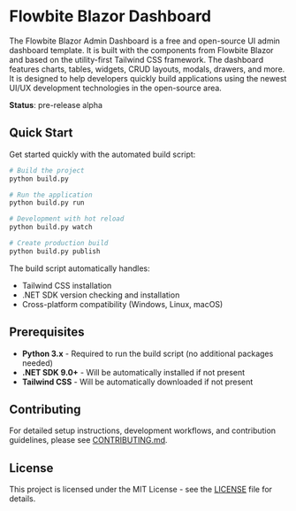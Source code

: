 # Flowbite Blazor Dashboard

The Flowbite Blazor Admin Dashboard is a free and open-source UI admin dashboard template. It is built with the components from Flowbite Blazor and based on the utility-first Tailwind CSS framework. The dashboard features charts, tables, widgets, CRUD layouts, modals, drawers, and more. It is designed to help developers quickly build applications using the newest UI/UX development technologies in the open-source area.

**Status**: pre-release alpha

## Quick Start

Get started quickly with the automated build script:

```bash
# Build the project
python build.py

# Run the application
python build.py run

# Development with hot reload
python build.py watch

# Create production build
python build.py publish
```

The build script automatically handles:
- Tailwind CSS installation
- .NET SDK version checking and installation
- Cross-platform compatibility (Windows, Linux, macOS)

## Prerequisites

- **Python 3.x** - Required to run the build script (no additional packages needed)
- **.NET SDK 9.0+** - Will be automatically installed if not present
- **Tailwind CSS** - Will be automatically downloaded if not present

## Contributing

For detailed setup instructions, development workflows, and contribution guidelines, please see [CONTRIBUTING.md](CONTRIBUTING.md).

## License

This project is licensed under the MIT License - see the [LICENSE](LICENSE) file for details.
